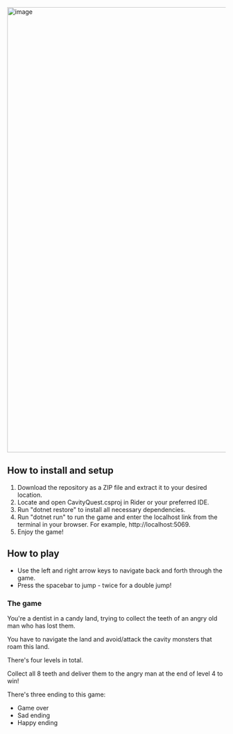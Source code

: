 <img width="1536" height="1024" alt="image" src="https://github.com/user-attachments/assets/9939715f-e719-4a7e-be86-f952744d8a7f" />

## How to install and setup
1. Download the repository as a ZIP file and extract it to your desired location.
2. Locate and open CavityQuest.csproj in Rider or your preferred IDE.
3. Run "dotnet restore" to install all necessary dependencies.
4. Run "dotnet run" to run the game and enter the localhost link from the terminal in your browser. For example, http://localhost:5069.
5. Enjoy the game!

## How to play
- Use the left and right arrow keys to navigate back and forth through the game.
- Press the spacebar to jump - twice for a double jump!

### The game
You're a dentist in a candy land, trying to collect the teeth of an angry old man who has lost them.

You have to navigate the land and avoid/attack the cavity monsters that roam this land.

There's four levels in total.

Collect all 8 teeth and deliver them to the angry man at the end of level 4 to win!

There's three ending to this game:
- Game over
- Sad ending
- Happy ending
